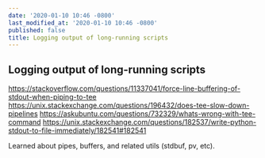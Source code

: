 ```yaml
---
date: '2020-01-10 10:46 -0800'
last_modified_at: '2020-01-10 10:46 -0800'
published: false
title: Logging output of long-running scripts
---
```

## Logging output of long-running scripts

https://stackoverflow.com/questions/11337041/force-line-buffering-of-stdout-when-piping-to-tee
https://unix.stackexchange.com/questions/196432/does-tee-slow-down-pipelines
https://askubuntu.com/questions/732329/whats-wrong-with-tee-command
https://unix.stackexchange.com/questions/182537/write-python-stdout-to-file-immediately/182541#182541


Learned about pipes, buffers, and related utils (stdbuf, pv, etc).
